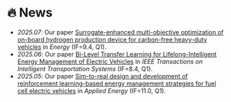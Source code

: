 # 🔥 News
- *2025.07*: Our paper [Surrogate-enhanced multi-objective optimization of on-board hydrogen production device for carbon-free heavy-duty vehicles](https://www.sciencedirect.com/science/article/pii/S0360544225030117) in *Energy* (IF=9.4, Q1).
- *2025.06*: Our paper [Bi-Level Transfer Learning for Lifelong-Intelligent Energy Management of Electric Vehicles](https://ieeexplore.ieee.org/document/11034670) in *IEEE Transactions on Intelligent Transportation Systems* (IF=8.4, Q1).
- *2025.05*: Our paper [Sim-to-real design and development of reinforcement learning-based energy management strategies for fuel cell electric vehicles](https://www.sciencedirect.com/science/article/abs/pii/S0306261925007603) in *Applied Energy* (IF=11.0, Q1).
